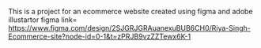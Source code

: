 This is a project for an ecommerce website created using figma and adobe illustartor
figma link= https://www.figma.com/design/2SJGRJGRAuanexuBUB6CH0/Riya-Singh-Ecommerce-site?node-id=0-1&t=zPRJB9vzZZTewx6K-1
